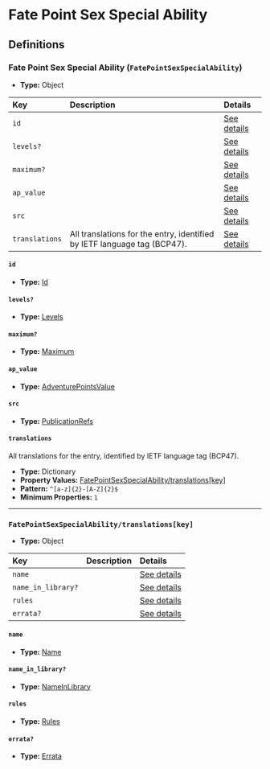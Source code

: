 # Fate Point Sex Special Ability

## Definitions

### <a name="FatePointSexSpecialAbility"></a> Fate Point Sex Special Ability (`FatePointSexSpecialAbility`)

- **Type:** Object

Key | Description | Details
:-- | :-- | :--
`id` |  | <a href="#FatePointSexSpecialAbility/id">See details</a>
`levels?` |  | <a href="#FatePointSexSpecialAbility/levels">See details</a>
`maximum?` |  | <a href="#FatePointSexSpecialAbility/maximum">See details</a>
`ap_value` |  | <a href="#FatePointSexSpecialAbility/ap_value">See details</a>
`src` |  | <a href="#FatePointSexSpecialAbility/src">See details</a>
`translations` | All translations for the entry, identified by IETF language tag (BCP47). | <a href="#FatePointSexSpecialAbility/translations">See details</a>

#### <a name="FatePointSexSpecialAbility/id"></a> `id`

- **Type:** <a href="../_Activatable.md#Id">Id</a>

#### <a name="FatePointSexSpecialAbility/levels"></a> `levels?`

- **Type:** <a href="../_Activatable.md#Levels">Levels</a>

#### <a name="FatePointSexSpecialAbility/maximum"></a> `maximum?`

- **Type:** <a href="../_Activatable.md#Maximum">Maximum</a>

#### <a name="FatePointSexSpecialAbility/ap_value"></a> `ap_value`

- **Type:** <a href="../_Activatable.md#AdventurePointsValue">AdventurePointsValue</a>

#### <a name="FatePointSexSpecialAbility/src"></a> `src`

- **Type:** <a href="../source/_PublicationRef.md#PublicationRefs">PublicationRefs</a>

#### <a name="FatePointSexSpecialAbility/translations"></a> `translations`

All translations for the entry, identified by IETF language tag (BCP47).

- **Type:** Dictionary
- **Property Values:** <a href="#FatePointSexSpecialAbility/translations[key]">FatePointSexSpecialAbility/translations[key]</a>
- **Pattern:** `^[a-z]{2}-[A-Z]{2}$`
- **Minimum Properties:** `1`

---

### <a name="FatePointSexSpecialAbility/translations[key]"></a> `FatePointSexSpecialAbility/translations[key]`

- **Type:** Object

Key | Description | Details
:-- | :-- | :--
`name` |  | <a href="#FatePointSexSpecialAbility/translations[key]/name">See details</a>
`name_in_library?` |  | <a href="#FatePointSexSpecialAbility/translations[key]/name_in_library">See details</a>
`rules` |  | <a href="#FatePointSexSpecialAbility/translations[key]/rules">See details</a>
`errata?` |  | <a href="#FatePointSexSpecialAbility/translations[key]/errata">See details</a>

#### <a name="FatePointSexSpecialAbility/translations[key]/name"></a> `name`

- **Type:** <a href="../_Activatable.md#Name">Name</a>

#### <a name="FatePointSexSpecialAbility/translations[key]/name_in_library"></a> `name_in_library?`

- **Type:** <a href="../_Activatable.md#NameInLibrary">NameInLibrary</a>

#### <a name="FatePointSexSpecialAbility/translations[key]/rules"></a> `rules`

- **Type:** <a href="../_Activatable.md#Rules">Rules</a>

#### <a name="FatePointSexSpecialAbility/translations[key]/errata"></a> `errata?`

- **Type:** <a href="../source/_Erratum.md#Errata">Errata</a>
